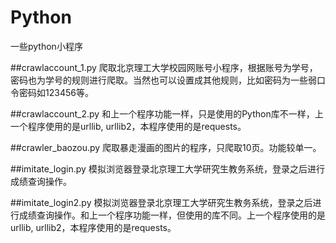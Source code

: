 # Python
一些python小程序

##crawlaccount_1.py
爬取北京理工大学校园网账号小程序，根据账号为学号，密码也为学号的规则进行爬取。当然也可以设置成其他规则，比如密码为一些弱口令密码如123456等。

##crawlaccount_2.py
和上一个程序功能一样，只是使用的Python库不一样，上一个程序使用的是urllib, urllib2，本程序使用的是requests。

##crawler_baozou.py
爬取暴走漫画的图片的程序，只爬取10页。功能较单一。

##imitate_login.py
模拟浏览器登录北京理工大学研究生教务系统，登录之后进行成绩查询操作。

##imitate_login2.py
模拟浏览器登录北京理工大学研究生教务系统，登录之后进行成绩查询操作。和上一个程序功能一样，但使用的库不同。上一个程序使用的是urllib, urllib2，本程序使用的是requests。
